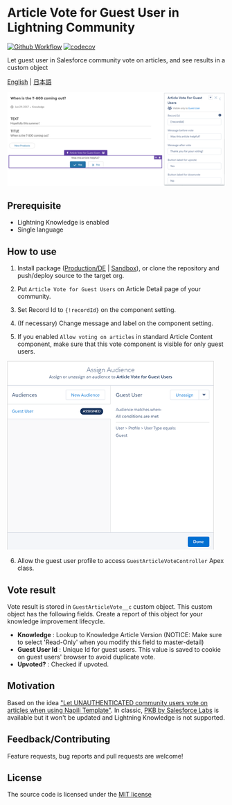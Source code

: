 # Article Vote for Guest User in Lightning Community

[![Github Workflow](https://github.com/shunkosa/guest-article-vote-salesforce-community/workflows/unit%20test/badge.svg?branch=master)](https://github.com/shunkosa/guest-article-vote-salesforce-community/actions?query=workflow%3A%22unit%20test%22) [![codecov](https://codecov.io/gh/shunkosa/guest-article-vote-salesforce-community/branch/master/graph/badge.svg)](https://codecov.io/gh/shunkosa/guest-article-vote-salesforce-community)

Let guest user in Salesforce community vote on articles, and see results in a custom object

[English](README.md) | [日本語](README.ja.md)

![](img/screenshot.png)

## Prerequisite

-   Lightning Knowledge is enabled
-   Single language

## How to use

1. Install package ([Production/DE](https://login.salesforce.com/packaging/installPackage.apexp?p0=04t5G000004Q003QAC) | [Sandbox](https://test.salesforce.com/packaging/installPackage.apexp?p0=04t5G000004Q003QAC)), or clone the repository and push/deploy source to the target org.

2. Put `Article Vote for Guest Users` on Article Detail page of your community.

3. Set Record Id to `{!recordId}` on the component setting.

4. (If necessary) Change message and label on the component setting.

5. If you enabled `Allow voting on articles` in standard Article Content component, make sure that this vote component is visible for only guest users.

![](img/assign-audience.png)

6. Allow the guest user profile to access `GuestArticleVoteController` Apex class.

## Vote result

Vote result is stored in `GuestArticleVote__c` custom object. This custom object has the following fields. Create a report of this object for your knowledge improvement lifecycle.

-   **Knowledge** : Lookup to Knowledge Article Version (NOTICE: Make sure to select 'Read-Only' when you modify this field to master-detail)
-   **Guest User Id** : Unique Id for guest users. This value is saved to cookie on guest users' browser to avoid duplicate vote.
-   **Upvoted?** : Checked if upvoted.

## Motivation

Based on the idea ["Let UNAUTHENTICATED community users vote on articles when using Napili Template"](https://success.salesforce.com/ideaView?id=0873A000000CNLzQAO). In classic, [PKB by Salesforce Labs](https://appexchange.salesforce.com/appxListingDetail?listingId=a0N300000059QxXEAU) is available but it won't be updated and Lightning Knowledge is not supported.

## Feedback/Contributing

Feature requests, bug reports and pull requests are welcome!

## License

The source code is licensed under the [MIT license](./LICENSE)
